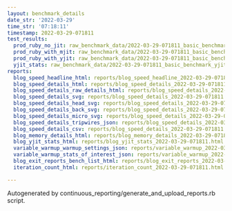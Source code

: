```yaml
---
layout: benchmark_details
date_str: '2022-03-29'
time_str: '07:18:11'
timestamp: 2022-03-29-071811
test_results:
  prod_ruby_no_jit: raw_benchmark_data/2022-03-29-071811_basic_benchmark_prod_ruby_no_jit.json
  prod_ruby_with_mjit: raw_benchmark_data/2022-03-29-071811_basic_benchmark_prod_ruby_with_mjit.json
  prod_ruby_with_yjit: raw_benchmark_data/2022-03-29-071811_basic_benchmark_prod_ruby_with_yjit.json
  yjit_stats: raw_benchmark_data/2022-03-29-071811_basic_benchmark_yjit_stats.json
reports:
  blog_speed_headline_html: reports/blog_speed_headline_2022-03-29-071811.html
  blog_speed_details_html: reports/blog_speed_details_2022-03-29-071811.html
  blog_speed_details_raw_details_html: reports/blog_speed_details_2022-03-29-071811.raw_details.html
  blog_speed_details_svg: reports/blog_speed_details_2022-03-29-071811.svg
  blog_speed_details_head_svg: reports/blog_speed_details_2022-03-29-071811.head.svg
  blog_speed_details_back_svg: reports/blog_speed_details_2022-03-29-071811.back.svg
  blog_speed_details_micro_svg: reports/blog_speed_details_2022-03-29-071811.micro.svg
  blog_speed_details_tripwires_json: reports/blog_speed_details_2022-03-29-071811.tripwires.json
  blog_speed_details_csv: reports/blog_speed_details_2022-03-29-071811.csv
  blog_memory_details_html: reports/blog_memory_details_2022-03-29-071811.html
  blog_yjit_stats_html: reports/blog_yjit_stats_2022-03-29-071811.html
  variable_warmup_warmup_settings_json: reports/variable_warmup_2022-03-29-071811.warmup_settings.json
  variable_warmup_stats_of_interest_json: reports/variable_warmup_2022-03-29-071811.stats_of_interest.json
  blog_exit_reports_bench_list_html: reports/blog_exit_reports_2022-03-29-071811.bench_list.html
  iteration_count_html: reports/iteration_count_2022-03-29-071811.html

---
```

Autogenerated by continuous_reporting/generate_and_upload_reports.rb script.
